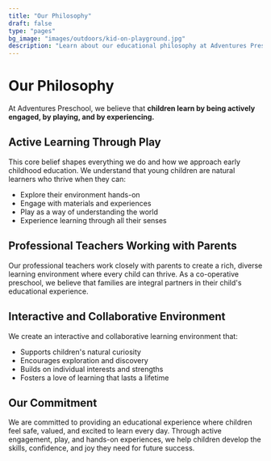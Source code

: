 ```yaml
---
title: "Our Philosophy"
draft: false
type: "pages"
bg_image: "images/outdoors/kid-on-playground.jpg"
description: "Learn about our educational philosophy at Adventures Preschool"
---
```


# Our Philosophy

At Adventures Preschool, we believe that **children learn by being actively engaged, by playing, and by experiencing.**

## Active Learning Through Play

This core belief shapes everything we do and how we approach early childhood education. We understand that young children are natural learners who thrive when they can:

- Explore their environment hands-on
- Engage with materials and experiences
- Play as a way of understanding the world
- Experience learning through all their senses

## Professional Teachers Working with Parents

Our professional teachers work closely with parents to create a rich, diverse learning environment where every child can thrive. As a co-operative preschool, we believe that families are integral partners in their child's educational experience.

## Interactive and Collaborative Environment

We create an interactive and collaborative learning environment that:
- Supports children's natural curiosity
- Encourages exploration and discovery
- Builds on individual interests and strengths
- Fosters a love of learning that lasts a lifetime

## Our Commitment

We are committed to providing an educational experience where children feel safe, valued, and excited to learn every day. Through active engagement, play, and hands-on experiences, we help children develop the skills, confidence, and joy they need for future success.
